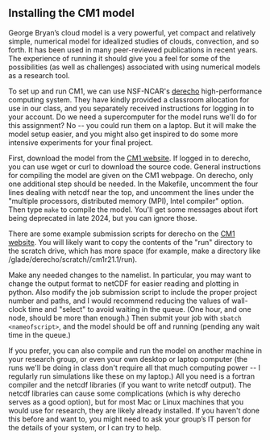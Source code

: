 ## Installing the CM1 model
George Bryan’s cloud model is a very powerful, yet compact and relatively simple, numerical model for idealized studies of clouds, convection, and so forth.  It has been used in many peer-reviewed publications in recent years. The experience of running it should give you a feel for some of the possibilities (as well as challenges) associated with using numerical models as a research tool.

To set up and run CM1, we can use NSF-NCAR's [derecho](https://www.cisl.ucar.edu/capabilities/derecho) high-performance computing system. They have kindly provided a classroom allocation for use in our class, and you separately received instructions for logging in to your account. Do we need a supercomputer for the model runs we'll do for this assignment? No -- you could run them on a laptop. But it will make the model setup easier, and you might also get inspired to do some more intensive experiments for your final project. 

First, download the model from the [CM1 website](https://www2.mmm.ucar.edu/people/bryan/cm1/). If logged in to derecho, you can use wget or curl to download the source code. General instructions for compiling the model are given on the CM1 webpage. On derecho, only one additional step should be needed. In the Makefile, uncomment the four lines dealing with netcdf near the top, and uncomment the lines under the "multiple processors, distributed memory (MPI), Intel compiler" option. Then type `make` to compile the model. You'll get some messages about ifort being deprecated in late 2024, but you can ignore those.

There are some example submission scripts for derecho on the [CM1 website](https://www2.mmm.ucar.edu/people/bryan/cm1/cm1run_derecho). You will likely want to copy the contents of the "run" directory to the scratch drive, which has more space (for example, make a directory like /glade/derecho/scratch/<yourusername>/cm1r21.1/run). 

Make any needed changes to the namelist. In particular, you may want to change the output format to netCDF for easier reading and plotting in python. Also modify the job submission script to include the proper project number and paths, and I would recommend reducing the values of wall-clock time and "select" to avoid waiting in the queue. (One hour, and one node, should be more than enough.) Then submit your job with `sbatch <nameofscript>`, and the model should be off and running (pending any wait time in the queue.)  

If you prefer, you can also compile and run the model on another machine in your research group, or even your own desktop or laptop computer (the runs we'll be doing in class don't require all that much computing power -- I regularly run simulations like these on my laptop.) All you need is a fortran compiler and the netcdf libraries (if you want to write netcdf output). The netcdf libraries can cause some complications (which is why derecho serves as a good option), but for most Mac or Linux machines that you would use for research, they are likely already installed. If you haven't done this before and want to, you might need to ask your group’s IT person for the details of your system, or I can try to help.
